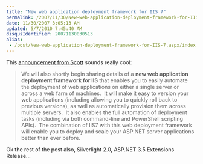```yaml
---
title: "New web application deployment framework for IIS 7"
permalink: /2007/11/30/New-web-application-deployment-framework-for-IIS-7/
date: 11/30/2007 3:05:13 AM
updated: 5/7/2010 7:45:40 AM
disqusIdentifier: 20071130030513
alias:
 - /post/New-web-application-deployment-framework-for-IIS-7.aspx/index.html
---
```

This [announcement from Scott](http://weblogs.asp.net/scottgu/archive/2007/11/29/net-web-product-roadmap-asp-net-silverlight-iis7.aspx) sounds really cool:

> We will also shortly begin sharing details of a **new web application deployment framework for IIS** that enables you to easily automate the deployment of web applications on either a single server or across a web farm of machines.  It will make it easy to version your web applications (including allowing you to quickly roll back to previous versions), as well as automatically provision them across multiple servers.  It also enables the full automation of deployment tasks (including via both command-line and PowerShell scripting APIs).  The combination of IIS7 with this web deployment framework will enable you to deploy and scale your ASP.NET server applications better than ever before.
<!-- more -->

Ok the rest of the post also, Silverlight 2.0, ASP.NET 3.5 Extensions Release...  

